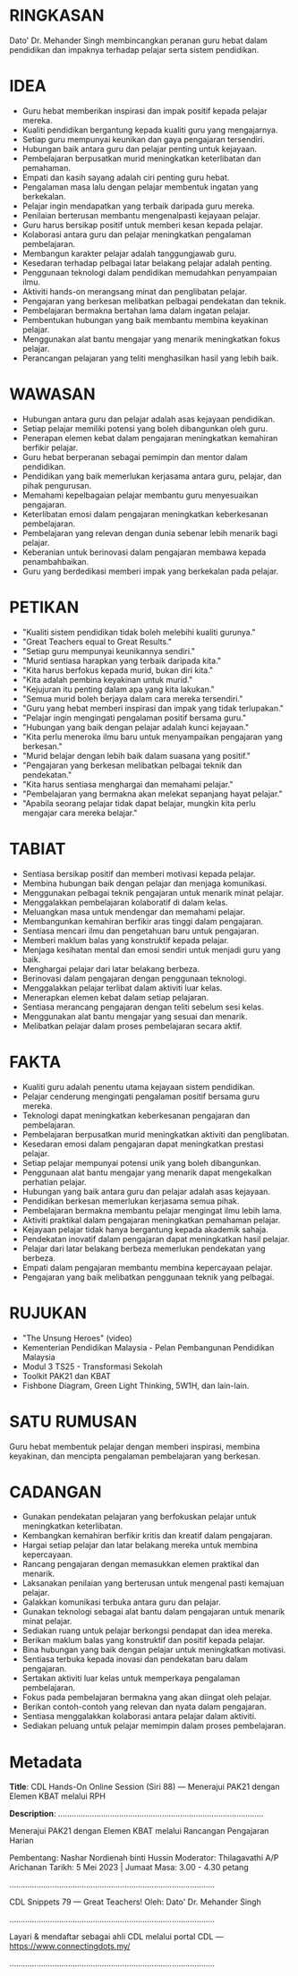 # RINGKASAN
Dato' Dr. Mehander Singh membincangkan peranan guru hebat dalam pendidikan dan impaknya terhadap pelajar serta sistem pendidikan.

# IDEA
- Guru hebat memberikan inspirasi dan impak positif kepada pelajar mereka.
- Kualiti pendidikan bergantung kepada kualiti guru yang mengajarnya.
- Setiap guru mempunyai keunikan dan gaya pengajaran tersendiri.
- Hubungan baik antara guru dan pelajar penting untuk kejayaan.
- Pembelajaran berpusatkan murid meningkatkan keterlibatan dan pemahaman.
- Empati dan kasih sayang adalah ciri penting guru hebat.
- Pengalaman masa lalu dengan pelajar membentuk ingatan yang berkekalan.
- Pelajar ingin mendapatkan yang terbaik daripada guru mereka.
- Penilaian berterusan membantu mengenalpasti kejayaan pelajar.
- Guru harus bersikap positif untuk memberi kesan kepada pelajar.
- Kolaborasi antara guru dan pelajar meningkatkan pengalaman pembelajaran.
- Membangun karakter pelajar adalah tanggungjawab guru.
- Kesedaran terhadap pelbagai latar belakang pelajar adalah penting.
- Penggunaan teknologi dalam pendidikan memudahkan penyampaian ilmu.
- Aktiviti hands-on merangsang minat dan penglibatan pelajar.
- Pengajaran yang berkesan melibatkan pelbagai pendekatan dan teknik.
- Pembelajaran bermakna bertahan lama dalam ingatan pelajar.
- Pembentukan hubungan yang baik membantu membina keyakinan pelajar.
- Menggunakan alat bantu mengajar yang menarik meningkatkan fokus pelajar.
- Perancangan pelajaran yang teliti menghasilkan hasil yang lebih baik.

# WAWASAN
- Hubungan antara guru dan pelajar adalah asas kejayaan pendidikan.
- Setiap pelajar memiliki potensi yang boleh dibangunkan oleh guru.
- Penerapan elemen kebat dalam pengajaran meningkatkan kemahiran berfikir pelajar.
- Guru hebat berperanan sebagai pemimpin dan mentor dalam pendidikan.
- Pendidikan yang baik memerlukan kerjasama antara guru, pelajar, dan pihak pengurusan.
- Memahami kepelbagaian pelajar membantu guru menyesuaikan pengajaran.
- Keterlibatan emosi dalam pengajaran meningkatkan keberkesanan pembelajaran.
- Pembelajaran yang relevan dengan dunia sebenar lebih menarik bagi pelajar.
- Keberanian untuk berinovasi dalam pengajaran membawa kepada penambahbaikan.
- Guru yang berdedikasi memberi impak yang berkekalan pada pelajar.

# PETIKAN
- "Kualiti sistem pendidikan tidak boleh melebihi kualiti gurunya."
- "Great Teachers equal to Great Results."
- "Setiap guru mempunyai keunikannya sendiri."
- "Murid sentiasa harapkan yang terbaik daripada kita."
- "Kita harus berfokus kepada murid, bukan diri kita."
- "Kita adalah pembina keyakinan untuk murid."
- "Kejujuran itu penting dalam apa yang kita lakukan."
- "Semua murid boleh berjaya dalam cara mereka tersendiri."
- "Guru yang hebat memberi inspirasi dan impak yang tidak terlupakan."
- "Pelajar ingin mengingati pengalaman positif bersama guru."
- "Hubungan yang baik dengan pelajar adalah kunci kejayaan."
- "Kita perlu meneroka ilmu baru untuk menyampaikan pengajaran yang berkesan."
- "Murid belajar dengan lebih baik dalam suasana yang positif."
- "Pengajaran yang berkesan melibatkan pelbagai teknik dan pendekatan."
- "Kita harus sentiasa menghargai dan memahami pelajar."
- "Pembelajaran yang bermakna akan melekat sepanjang hayat pelajar."
- "Apabila seorang pelajar tidak dapat belajar, mungkin kita perlu mengajar cara mereka belajar."

# TABIAT
- Sentiasa bersikap positif dan memberi motivasi kepada pelajar.
- Membina hubungan baik dengan pelajar dan menjaga komunikasi.
- Menggunakan pelbagai teknik pengajaran untuk menarik minat pelajar.
- Menggalakkan pembelajaran kolaboratif di dalam kelas.
- Meluangkan masa untuk mendengar dan memahami pelajar.
- Membangunkan kemahiran berfikir aras tinggi dalam pengajaran.
- Sentiasa mencari ilmu dan pengetahuan baru untuk pengajaran.
- Memberi maklum balas yang konstruktif kepada pelajar.
- Menjaga kesihatan mental dan emosi sendiri untuk menjadi guru yang baik.
- Menghargai pelajar dari latar belakang berbeza.
- Berinovasi dalam pengajaran dengan penggunaan teknologi.
- Menggalakkan pelajar terlibat dalam aktiviti luar kelas.
- Menerapkan elemen kebat dalam setiap pelajaran.
- Sentiasa merancang pengajaran dengan teliti sebelum sesi kelas.
- Menggunakan alat bantu mengajar yang sesuai dan menarik.
- Melibatkan pelajar dalam proses pembelajaran secara aktif.

# FAKTA
- Kualiti guru adalah penentu utama kejayaan sistem pendidikan.
- Pelajar cenderung mengingati pengalaman positif bersama guru mereka.
- Teknologi dapat meningkatkan keberkesanan pengajaran dan pembelajaran.
- Pembelajaran berpusatkan murid meningkatkan aktiviti dan penglibatan.
- Kesedaran emosi dalam pengajaran dapat meningkatkan prestasi pelajar.
- Setiap pelajar mempunyai potensi unik yang boleh dibangunkan.
- Penggunaan alat bantu mengajar yang menarik dapat mengekalkan perhatian pelajar.
- Hubungan yang baik antara guru dan pelajar adalah asas kejayaan.
- Pendidikan berkesan memerlukan kerjasama semua pihak.
- Pembelajaran bermakna membantu pelajar mengingat ilmu lebih lama.
- Aktiviti praktikal dalam pengajaran meningkatkan pemahaman pelajar.
- Kejayaan pelajar tidak hanya bergantung kepada akademik sahaja.
- Pendekatan inovatif dalam pengajaran dapat meningkatkan hasil pelajar.
- Pelajar dari latar belakang berbeza memerlukan pendekatan yang berbeza.
- Empati dalam pengajaran membantu membina kepercayaan pelajar.
- Pengajaran yang baik melibatkan penggunaan teknik yang pelbagai.

# RUJUKAN
- "The Unsung Heroes" (video)
- Kementerian Pendidikan Malaysia - Pelan Pembangunan Pendidikan Malaysia
- Modul 3 TS25 - Transformasi Sekolah
- Toolkit PAK21 dan KBAT
- Fishbone Diagram, Green Light Thinking, 5W1H, dan lain-lain.

# SATU RUMUSAN
Guru hebat membentuk pelajar dengan memberi inspirasi, membina keyakinan, dan mencipta pengalaman pembelajaran yang berkesan.

# CADANGAN
- Gunakan pendekatan pelajaran yang berfokuskan pelajar untuk meningkatkan keterlibatan.
- Kembangkan kemahiran berfikir kritis dan kreatif dalam pengajaran.
- Hargai setiap pelajar dan latar belakang mereka untuk membina kepercayaan.
- Rancang pengajaran dengan memasukkan elemen praktikal dan menarik.
- Laksanakan penilaian yang berterusan untuk mengenal pasti kemajuan pelajar.
- Galakkan komunikasi terbuka antara guru dan pelajar.
- Gunakan teknologi sebagai alat bantu dalam pengajaran untuk menarik minat pelajar.
- Sediakan ruang untuk pelajar berkongsi pendapat dan idea mereka.
- Berikan maklum balas yang konstruktif dan positif kepada pelajar.
- Bina hubungan yang baik dengan pelajar untuk meningkatkan motivasi.
- Sentiasa terbuka kepada inovasi dan pendekatan baru dalam pengajaran.
- Sertakan aktiviti luar kelas untuk memperkaya pengalaman pembelajaran.
- Fokus pada pembelajaran bermakna yang akan diingat oleh pelajar.
- Berikan contoh-contoh yang relevan dan nyata dalam pengajaran.
- Sentiasa menggalakkan kolaborasi antara pelajar dalam aktiviti.
- Sediakan peluang untuk pelajar memimpin dalam proses pembelajaran.

# Metadata
**Title**: CDL Hands-On Online Session (Siri 88) — Menerajui PAK21 dengan Elemen KBAT melalui RPH

**Description**: ...........................................................................................

Menerajui PAK21 dengan Elemen KBAT melalui Rancangan Pengajaran Harian

Pembentang: Nashar Nordienah binti Hussin
Moderator: Thilagavathi A/P Arichanan
Tarikh: 5 Mei 2023   |   Jumaat
Masa: 3.00  - 4.30 petang

...........................................................................................

CDL Snippets 79 — Great Teachers!
Oleh: Dato' Dr. Mehander Singh

...........................................................................................

Layari & mendaftar sebagai ahli CDL melalui portal CDL — https://www.connectingdots.my/

...........................................................................................